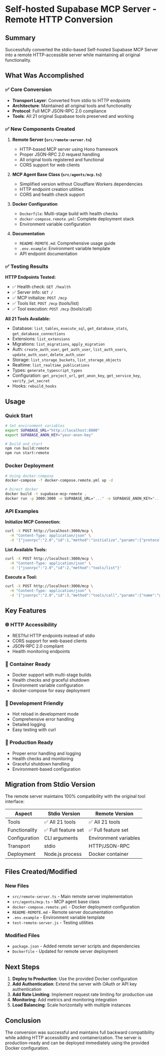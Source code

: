 # Self-hosted Supabase MCP Server - Remote HTTP Conversion

## Summary

Successfully converted the stdio-based Self-hosted Supabase MCP Server into a remote HTTP-accessible server while maintaining all original functionality.

## What Was Accomplished

### ✅ Core Conversion
- **Transport Layer**: Converted from stdio to HTTP endpoints
- **Architecture**: Maintained all original tools and functionality
- **Protocol**: Full MCP JSON-RPC 2.0 compliance
- **Tools**: All 21 original Supabase tools preserved and working

### ✅ New Components Created

1. **Remote Server (`src/remote-server.ts`)**
   - HTTP-based MCP server using Hono framework
   - Proper JSON-RPC 2.0 request handling
   - All original tools registered and functional
   - CORS support for web clients

2. **MCP Agent Base Class (`src/agents/mcp.ts`)**
   - Simplified version without Cloudflare Workers dependencies
   - HTTP endpoint creation utilities
   - CORS and health check support

3. **Docker Configuration**
   - `Dockerfile`: Multi-stage build with health checks
   - `docker-compose.remote.yml`: Complete deployment stack
   - Environment variable configuration

4. **Documentation**
   - `README-REMOTE.md`: Comprehensive usage guide
   - `.env.example`: Environment variable template
   - API endpoint documentation

### ✅ Testing Results

**HTTP Endpoints Tested:**
- ✅ Health check: `GET /health`
- ✅ Server info: `GET /`
- ✅ MCP initialize: `POST /mcp`
- ✅ Tools list: `POST /mcp` (tools/list)
- ✅ Tool execution: `POST /mcp` (tools/call)

**All 21 Tools Available:**
- Database: `list_tables`, `execute_sql`, `get_database_stats`, `get_database_connections`
- Extensions: `list_extensions`
- Migrations: `list_migrations`, `apply_migration`
- Auth: `create_auth_user`, `get_auth_user`, `list_auth_users`, `update_auth_user`, `delete_auth_user`
- Storage: `list_storage_buckets`, `list_storage_objects`
- Realtime: `list_realtime_publications`
- Types: `generate_typescript_types`
- Configuration: `get_project_url`, `get_anon_key`, `get_service_key`, `verify_jwt_secret`
- Hooks: `rebuild_hooks`

## Usage

### Quick Start
```bash
# Set environment variables
export SUPABASE_URL="http://localhost:8000"
export SUPABASE_ANON_KEY="your-anon-key"

# Build and start
npm run build:remote
npm run start:remote
```

### Docker Deployment
```bash
# Using docker-compose
docker-compose -f docker-compose.remote.yml up -d

# Direct docker
docker build -t supabase-mcp-remote .
docker run -p 3000:3000 -e SUPABASE_URL="..." -e SUPABASE_ANON_KEY="..." supabase-mcp-remote
```

### API Examples

**Initialize MCP Connection:**
```bash
curl -X POST http://localhost:3000/mcp \
  -H "Content-Type: application/json" \
  -d '{"jsonrpc":"2.0","id":1,"method":"initialize","params":{"protocolVersion":"2024-11-05","capabilities":{},"clientInfo":{"name":"test-client","version":"1.0.0"}}}'
```

**List Available Tools:**
```bash
curl -X POST http://localhost:3000/mcp \
  -H "Content-Type: application/json" \
  -d '{"jsonrpc":"2.0","id":2,"method":"tools/list"}'
```

**Execute a Tool:**
```bash
curl -X POST http://localhost:3000/mcp \
  -H "Content-Type: application/json" \
  -d '{"jsonrpc":"2.0","id":3,"method":"tools/call","params":{"name":"get_project_url","arguments":{}}}'
```

## Key Features

### 🌐 HTTP Accessibility
- RESTful HTTP endpoints instead of stdio
- CORS support for web-based clients
- JSON-RPC 2.0 compliant
- Health monitoring endpoints

### 🐳 Container Ready
- Docker support with multi-stage builds
- Health checks and graceful shutdown
- Environment variable configuration
- docker-compose for easy deployment

### 🔧 Development Friendly
- Hot reload in development mode
- Comprehensive error handling
- Detailed logging
- Easy testing with curl

### 🚀 Production Ready
- Proper error handling and logging
- Health checks and monitoring
- Graceful shutdown handling
- Environment-based configuration

## Migration from Stdio Version

The remote server maintains 100% compatibility with the original tool interface:

| Aspect | Stdio Version | Remote Version |
|--------|---------------|----------------|
| Tools | ✅ All 21 tools | ✅ All 21 tools |
| Functionality | ✅ Full feature set | ✅ Full feature set |
| Configuration | CLI arguments | Environment variables |
| Transport | stdio | HTTP/JSON-RPC |
| Deployment | Node.js process | Docker container |

## Files Created/Modified

### New Files
- `src/remote-server.ts` - Main remote server implementation
- `src/agents/mcp.ts` - MCP agent base class
- `docker-compose.remote.yml` - Docker deployment configuration
- `README-REMOTE.md` - Remote server documentation
- `.env.example` - Environment variable template
- `test-remote-server.js` - Testing utilities

### Modified Files
- `package.json` - Added remote server scripts and dependencies
- `Dockerfile` - Updated for remote server deployment

## Next Steps

1. **Deploy to Production**: Use the provided Docker configuration
2. **Add Authentication**: Extend the server with OAuth or API key authentication
3. **Add Rate Limiting**: Implement request rate limiting for production use
4. **Monitoring**: Add metrics and monitoring integration
5. **Load Balancing**: Scale horizontally with multiple instances

## Conclusion

The conversion was successful and maintains full backward compatibility while adding HTTP accessibility and containerization. The server is production-ready and can be deployed immediately using the provided Docker configuration.
